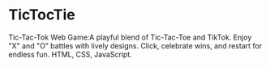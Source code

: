 # TicTocTie
Tic-Tac-Tok Web Game:A playful blend of Tic-Tac-Toe and TikTok. Enjoy "X" and "O" battles with lively designs. Click, celebrate wins, and restart for endless fun. HTML, CSS, JavaScript.

